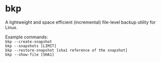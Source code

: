 # bkp
A lightweight and space efficient (incremental) file-level backup utility for Linux.

Example commands:  
```bkp --create-snapshot```  
```bkp --snapshots [LIMIT]```  
```bkp --restore-snapshot [sha1 reference of the snapshot]```   
```bkp --show-file [SHA1]```  

